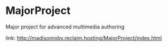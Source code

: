 # MajorProject
Major project for advanced multimedia authoring

link:
http://madisonroby.reclaim.hosting/MajorProject/index.html
